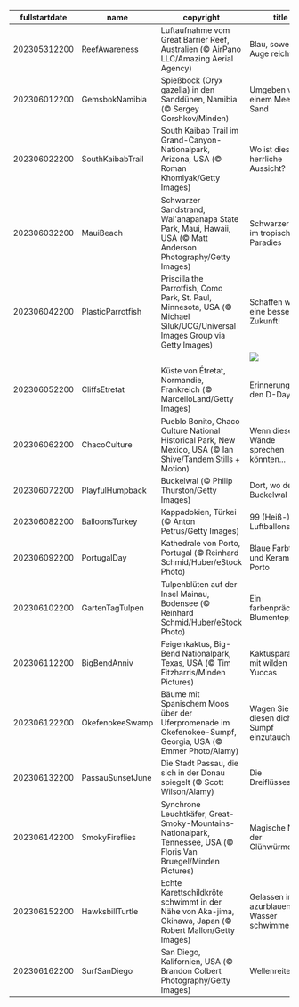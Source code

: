 |fullstartdate|name|copyright|title|image|
|--|--|--|--|--|
202305312200|ReefAwareness|Luftaufnahme vom Great Barrier Reef, Australien (© AirPano LLC/Amazing Aerial Agency)|Blau, soweit das Auge reicht|![](/de-DE/2023/06/202305312200ReefAwareness.jpg)|
202306012200|GemsbokNamibia|Spießbock (Oryx gazella) in den Sanddünen, Namibia (© Sergey Gorshkov/Minden)|Umgeben von einem Meer aus Sand|![](/de-DE/2023/06/202306012200GemsbokNamibia.jpg)|
202306022200|SouthKaibabTrail|South Kaibab Trail im Grand-Canyon-Nationalpark, Arizona, USA (© Roman Khomlyak/Getty Images)|Wo ist diese herrliche Aussicht?|![](/de-DE/2023/06/202306022200SouthKaibabTrail.jpg)|
202306032200|MauiBeach|Schwarzer Sandstrand, Wai'anapanapa State Park, Maui, Hawaii, USA (© Matt Anderson Photography/Getty Images)|Schwarzer Sand im tropischen Paradies|![](/de-DE/2023/06/202306032200MauiBeach.jpg)|
202306042200|PlasticParrotfish|Priscilla the Parrotfish, Como Park, St. Paul, Minnesota, USA (© Michael Siluk/UCG/Universal Images Group via Getty Images)|Schaffen wir eine bessere Zukunft!|![](/de-DE/2023/06/202306042200PlasticParrotfish.jpg)|
||||![](/de-DE/2023/06/.jpg)|
202306052200|CliffsEtretat|Küste von Étretat, Normandie, Frankreich (© MarcelloLand/Getty Images)|Erinnerung an den D-Day|![](/de-DE/2023/06/202306052200CliffsEtretat.jpg)|
202306062200|ChacoCulture|Pueblo Bonito, Chaco Culture National Historical Park, New Mexico, USA (© Ian Shive/Tandem Stills + Motion)|Wenn diese Wände sprechen könnten...|![](/de-DE/2023/06/202306062200ChacoCulture.jpg)|
202306072200|PlayfulHumpback|Buckelwal (© Philip Thurston/Getty Images)|Dort, wo der Buckelwal singt|![](/de-DE/2023/06/202306072200PlayfulHumpback.jpg)|
202306082200|BalloonsTurkey|Kappadokien, Türkei (© Anton Petrus/Getty Images)|99 (Heiß-) Luftballons|![](/de-DE/2023/06/202306082200BalloonsTurkey.jpg)|
202306092200|PortugalDay|Kathedrale von Porto, Portugal (© Reinhard Schmid/Huber/eStock Photo)|Blaue Farbtöne und Keramik aus Porto|![](/de-DE/2023/06/202306092200PortugalDay.jpg)|
202306102200|GartenTagTulpen|Tulpenblüten auf der Insel Mainau, Bodensee (© Reinhard Schmid/Huber/eStock Photo)|Ein farbenprächtiger Blumenteppich|![](/de-DE/2023/06/202306102200GartenTagTulpen.jpg)|
202306112200|BigBendAnniv|Feigenkaktus, Big-Bend Nationalpark, Texas, USA (© Tim Fitzharris/Minden Pictures)|Kaktusparadies mit wilden Yuccas|![](/de-DE/2023/06/202306112200BigBendAnniv.jpg)|
202306122200|OkefenokeeSwamp|Bäume mit Spanischem Moos über der Uferpromenade im Okefenokee-Sumpf, Georgia, USA  (© Emmer Photo/Alamy)|Wagen Sie es, in diesen dichten Sumpf einzutauchen?|![](/de-DE/2023/06/202306122200OkefenokeeSwamp.jpg)|
202306132200|PassauSunsetJune|Die Stadt Passau, die sich in der Donau spiegelt (© Scott Wilson/Alamy)|Die Dreiflüssestadt|![](/de-DE/2023/06/202306132200PassauSunsetJune.jpg)|
202306142200|SmokyFireflies|Synchrone Leuchtkäfer, Great-Smoky-Mountains-Nationalpark, Tennessee, USA (© Floris Van Bruegel/Minden Pictures)|Magische Nacht der Glühwürmchen|![](/de-DE/2023/06/202306142200SmokyFireflies.jpg)|
202306152200|HawksbillTurtle|Echte Karettschildkröte schwimmt in der Nähe von Aka-jima, Okinawa, Japan (© Robert Mallon/Getty Images)|Gelassen im azurblauen Wasser schwimmen|![](/de-DE/2023/06/202306152200HawksbillTurtle.jpg)|
202306162200|SurfSanDiego|San Diego, Kalifornien, USA (© Brandon Colbert Photography/Getty Images)|Wellenreiten|![](/de-DE/2023/06/202306162200SurfSanDiego.jpg)|
